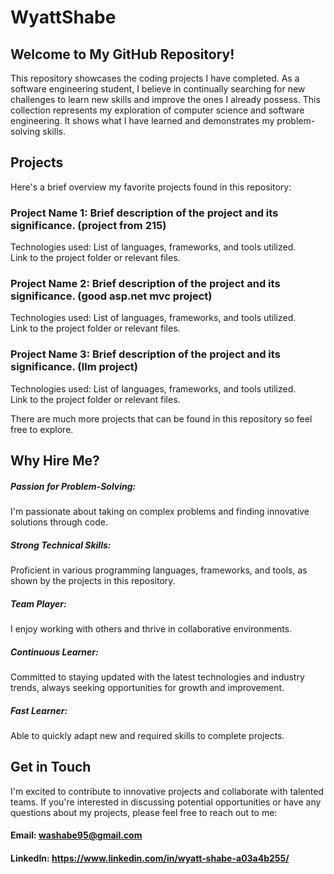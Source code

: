 # WyattShabe
## Welcome to My GitHub Repository!
This repository showcases the coding projects I have completed. As a software engineering student, I believe in continually searching for new challenges to learn new skills and improve the ones I already possess. This collection represents my exploration of computer science and software engineering. It shows what I have learned and demonstrates my problem-solving skills.

## Projects
Here's a brief overview my favorite projects found in this repository:

### Project Name 1: Brief description of the project and its significance. (project from 215)

Technologies used: List of languages, frameworks, and tools utilized.  
Link to the project folder or relevant files.

### Project Name 2: Brief description of the project and its significance. (good asp.net mvc project)

Technologies used: List of languages, frameworks, and tools utilized.  
Link to the project folder or relevant files.

### Project Name 3: Brief description of the project and its significance. (llm project)

Technologies used: List of languages, frameworks, and tools utilized.  
Link to the project folder or relevant files.  
  
There are much more projects that can be found in this repository so feel free to explore.  

## Why Hire Me?
<h5>Passion for Problem-Solving:</h5> I'm passionate about taking on complex problems and finding innovative solutions through code.  
<h5>Strong Technical Skills:</h5> Proficient in various programming languages, frameworks, and tools, as shown by the projects in this repository.  
<h5>Team Player:</h5> I enjoy working with others and thrive in collaborative environments.  
<h5>Continuous Learner:</h5> Committed to staying updated with the latest technologies and industry trends, always seeking opportunities for growth and improvement.  
<h5>Fast Learner:</h5> Able to quickly adapt new and required skills to complete projects.  

## Get in Touch
I'm excited to contribute to innovative projects and collaborate with talented teams. If you're interested in discussing potential opportunities or have any questions about my projects, please feel free to reach out to me:

#### Email: washabe95@gmail.com
#### LinkedIn: https://www.linkedin.com/in/wyatt-shabe-a03a4b255/
